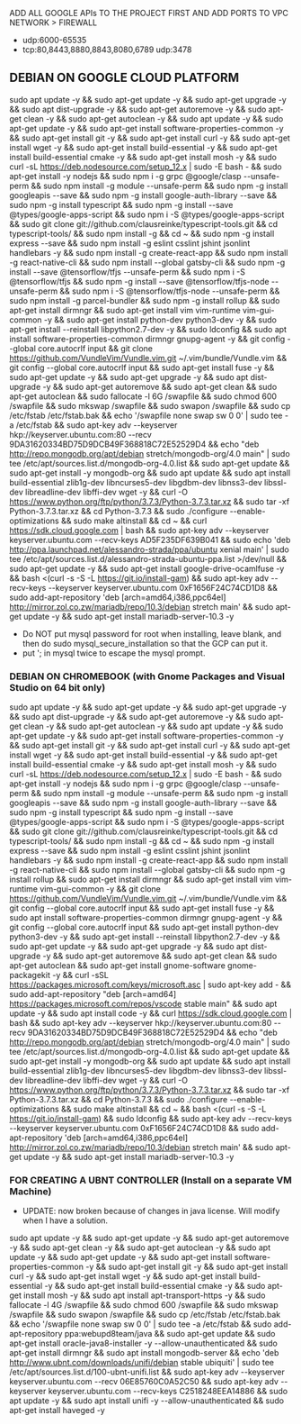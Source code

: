 

ADD ALL GOOGLE APIs TO THE PROJECT FIRST AND
ADD PORTS TO VPC NETWORK > FIREWALL
- udp:6000-65535
- tcp:80,8443,8880,8843,8080,6789  udp:3478


## DEBIAN ON GOOGLE CLOUD PLATFORM
sudo apt update -y && sudo apt-get update -y && sudo apt-get upgrade -y && sudo apt dist-upgrade -y && sudo apt-get autoremove -y && sudo apt-get clean -y && sudo apt-get autoclean -y && sudo apt update -y && sudo apt-get update -y && sudo apt-get install software-properties-common -y && sudo apt-get install git -y && sudo apt-get install curl -y && sudo apt-get install wget -y && sudo apt-get install build-essential -y && sudo apt-get install build-essential cmake -y && sudo apt-get install mosh -y && sudo curl -sL https://deb.nodesource.com/setup_12.x | sudo -E bash - && sudo apt-get install -y nodejs && sudo npm i -g grpc @google/clasp --unsafe-perm && sudo npm install -g module --unsafe-perm && sudo npm -g install googleapis --save && sudo npm -g install google-auth-library --save && sudo npm -g install typescript && sudo npm -g install --save @types/google-apps-script && sudo npm i -S @types/google-apps-script && sudo git clone git://github.com/clausreinke/typescript-tools.git && cd typescript-tools/ && sudo npm install -g && cd ~ && sudo npm -g install express --save && sudo npm install -g eslint csslint jshint jsonlint handlebars -y && sudo npm install -g create-react-app && sudo npm install -g react-native-cli && sudo npm install --global gatsby-cli && sudo npm -g install --save @tensorflow/tfjs --unsafe-perm && sudo npm i -S @tensorflow/tfjs && sudo npm -g install --save @tensorflow/tfjs-node --unsafe-perm && sudo npm i -S @tensorflow/tfjs-node --unsafe-perm && sudo npm install -g parcel-bundler && sudo npm -g install rollup && sudo apt-get install dirmngr && sudo apt-get install vim vim-runtime vim-gui-common -y && sudo apt-get install python-dev python3-dev -y && sudo apt-get install --reinstall libpython2.7-dev -y && sudo ldconfig && sudo apt install software-properties-common dirmngr gnupg-agent -y && git config --global core.autocrlf input && git clone https://github.com/VundleVim/Vundle.vim.git ~/.vim/bundle/Vundle.vim && git config --global core.autocrlf input && sudo apt-get install fuse -y && sudo apt-get update -y && sudo apt-get upgrade -y && sudo apt dist-upgrade -y && sudo apt-get autoremove && sudo apt-get clean && sudo apt-get autoclean && sudo fallocate -l 6G /swapfile && sudo chmod 600 /swapfile && sudo mkswap /swapfile && sudo swapon /swapfile && sudo cp /etc/fstab /etc/fstab.bak && echo '/swapfile none swap sw 0 0' | sudo tee -a /etc/fstab && sudo apt-key adv --keyserver hkp://keyserver.ubuntu.com:80 --recv 9DA31620334BD75D9DCB49F368818C72E52529D4 && echo "deb http://repo.mongodb.org/apt/debian stretch/mongodb-org/4.0 main" | sudo tee /etc/apt/sources.list.d/mongodb-org-4.0.list && sudo apt-get update && sudo apt-get install -y mongodb-org && sudo apt update && sudo apt install build-essential zlib1g-dev libncurses5-dev libgdbm-dev libnss3-dev libssl-dev libreadline-dev libffi-dev wget -y && curl -O https://www.python.org/ftp/python/3.7.3/Python-3.7.3.tar.xz && sudo tar -xf Python-3.7.3.tar.xz && cd Python-3.7.3 && sudo ./configure --enable-optimizations && sudo make altinstall && cd ~ && curl https://sdk.cloud.google.com | bash && sudo apt-key adv --keyserver keyserver.ubuntu.com --recv-keys AD5F235DF639B041 && sudo echo 'deb http://ppa.launchpad.net/alessandro-strada/ppa/ubuntu xenial main' | sudo tee /etc/apt/sources.list.d/alessandro-strada-ubuntu-ppa.list >/dev/null && sudo apt-get update -y && sudo apt-get install google-drive-ocamlfuse -y && bash <(curl -s -S -L https://git.io/install-gam) && sudo apt-key adv --recv-keys --keyserver keyserver.ubuntu.com 0xF1656F24C74CD1D8 && sudo add-apt-repository 'deb [arch=amd64,i386,ppc64el] http://mirror.zol.co.zw/mariadb/repo/10.3/debian stretch main' && sudo apt-get update -y && sudo apt-get install mariadb-server-10.3 -y 

- Do NOT put mysql password for root when installing, leave blank, and then do sudo mysql_secure_installation so that the GCP can put it. 
- put '; in mysql twice to escape the mysql prompt. 

### DEBIAN ON CHROMEBOOK (with Gnome Packages and Visual Studio on 64 bit only) 
sudo apt update -y && sudo apt-get update -y && sudo apt-get upgrade -y && sudo apt dist-upgrade -y && sudo apt-get autoremove -y && sudo apt-get clean -y && sudo apt-get autoclean -y && sudo apt update -y && sudo apt-get update -y && sudo apt-get install software-properties-common -y && sudo apt-get install git -y && sudo apt-get install curl -y && sudo apt-get install wget -y && sudo apt-get install build-essential -y && sudo apt-get install build-essential cmake -y && sudo apt-get install mosh -y && sudo curl -sL https://deb.nodesource.com/setup_12.x | sudo -E bash - && sudo apt-get install -y nodejs && sudo npm i -g grpc @google/clasp --unsafe-perm && sudo npm install -g module --unsafe-perm && sudo npm -g install googleapis --save && sudo npm -g install google-auth-library --save && sudo npm -g install typescript && sudo npm -g install --save @types/google-apps-script && sudo npm i -S @types/google-apps-script && sudo git clone git://github.com/clausreinke/typescript-tools.git && cd typescript-tools/ && sudo npm install -g && cd ~ && sudo npm -g install express --save && sudo npm install -g eslint csslint jshint jsonlint handlebars -y && sudo npm install -g create-react-app && sudo npm install -g react-native-cli && sudo npm install --global gatsby-cli && sudo npm -g install rollup && sudo apt-get install dirmngr && sudo apt-get install vim vim-runtime vim-gui-common -y && git clone https://github.com/VundleVim/Vundle.vim.git ~/.vim/bundle/Vundle.vim && git config --global core.autocrlf input && sudo apt-get install fuse -y && sudo apt install software-properties-common dirmngr gnupg-agent -y && git config --global core.autocrlf input && sudo apt-get install python-dev python3-dev -y && sudo apt-get install --reinstall libpython2.7-dev -y && sudo apt-get update -y && sudo apt-get upgrade -y && sudo apt dist-upgrade -y && sudo apt-get autoremove && sudo apt-get clean && sudo apt-get autoclean && sudo apt-get install gnome-software gnome-packagekit -y && curl -sSL https://packages.microsoft.com/keys/microsoft.asc | sudo apt-key add - && sudo add-apt-repository "deb [arch=amd64] https://packages.microsoft.com/repos/vscode stable main" && sudo apt update -y && sudo apt install code -y && curl https://sdk.cloud.google.com | bash && sudo apt-key adv --keyserver hkp://keyserver.ubuntu.com:80 --recv 9DA31620334BD75D9DCB49F368818C72E52529D4 && echo "deb http://repo.mongodb.org/apt/debian stretch/mongodb-org/4.0 main" | sudo tee /etc/apt/sources.list.d/mongodb-org-4.0.list && sudo apt-get update && sudo apt-get install -y mongodb-org && sudo apt update && sudo apt install build-essential zlib1g-dev libncurses5-dev libgdbm-dev libnss3-dev libssl-dev libreadline-dev libffi-dev wget -y && curl -O https://www.python.org/ftp/python/3.7.3/Python-3.7.3.tar.xz && sudo tar -xf Python-3.7.3.tar.xz && cd Python-3.7.3 && sudo ./configure --enable-optimizations && sudo make altinstall && cd ~ && bash <(curl -s -S -L https://git.io/install-gam) && sudo ldconfig && sudo apt-key adv --recv-keys --keyserver keyserver.ubuntu.com 0xF1656F24C74CD1D8 && sudo add-apt-repository 'deb [arch=amd64,i386,ppc64el] http://mirror.zol.co.zw/mariadb/repo/10.3/debian stretch main' && sudo apt-get update -y && sudo apt-get install mariadb-server-10.3 -y 


### FOR CREATING A UBNT CONTROLLER (Install on a separate VM Machine)

- UPDATE: now broken because of changes in java license. Will modify when I have a solution. 

sudo apt update -y && sudo apt-get update -y && sudo apt-get autoremove -y && sudo apt-get clean -y && sudo apt-get autoclean -y && sudo apt update -y && sudo apt-get update -y && sudo apt-get install software-properties-common -y && sudo apt-get install git -y && sudo apt-get install curl -y && sudo apt-get install wget -y && sudo apt-get install build-essential -y && sudo apt-get install build-essential cmake -y && sudo apt-get install mosh -y && sudo apt install apt-transport-https -y && sudo fallocate -l 4G /swapfile && sudo chmod 600 /swapfile && sudo mkswap /swapfile && sudo swapon /swapfile && sudo cp /etc/fstab /etc/fstab.bak && echo '/swapfile none swap sw 0 0' | sudo tee -a /etc/fstab && sudo add-apt-repository ppa:webupd8team/java && sudo apt-get update && sudo apt-get install oracle-java8-installer -y --allow-unauthenticated && sudo apt-get install dirmngr && sudo apt install mongodb-server && echo 'deb http://www.ubnt.com/downloads/unifi/debian stable ubiquiti' | sudo tee /etc/apt/sources.list.d/100-ubnt-unifi.list &&  sudo apt-key adv --keyserver keyserver.ubuntu.com --recv 06E85760C0A52C50 && sudo apt-key adv --keyserver keyserver.ubuntu.com --recv-keys C2518248EEA14886 && sudo apt update -y && sudo apt install unifi -y --allow-unauthenticated && sudo apt-get install haveged -y
